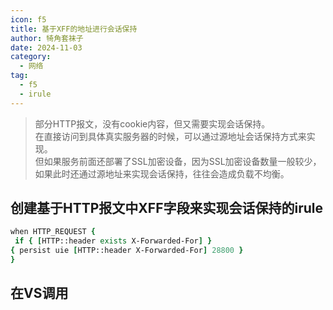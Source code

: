 ```yaml
---
icon: f5
title: 基于XFF的地址进行会话保持
author: 犄角套袜子
date: 2024-11-03
category:
  - 网络
tag:
  - f5
  - irule
---
```


> 部分HTTP报文，没有cookie内容，但又需要实现会话保持。  
> 在直接访问到具体真实服务器的时候，可以通过源地址会话保持方式来实现。  
> 但如果服务前面还部署了SSL加密设备，因为SSL加密设备数量一般较少，如果此时还通过源地址来实现会话保持，往往会造成负载不均衡。  

## 创建基于HTTP报文中XFF字段来实现会话保持的irule

```tcl
when HTTP_REQUEST {
 if { [HTTP::header exists X-Forwarded-For] }
{ persist uie [HTTP::header X-Forwarded-For] 28800 }
}
```

## 在VS调用
